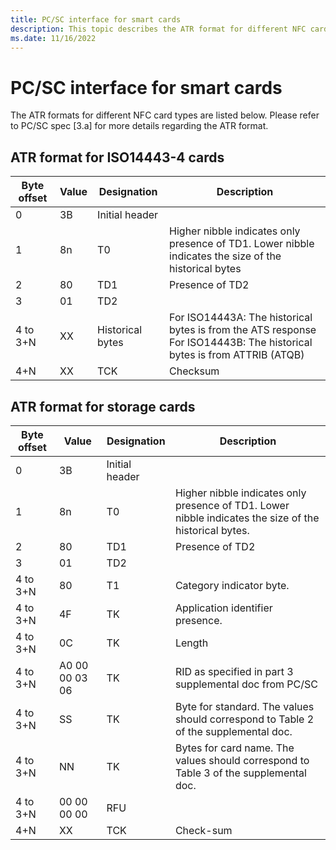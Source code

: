 ```yaml
---
title: PC/SC interface for smart cards
description: This topic describes the ATR format for different NFC card types. 
ms.date: 11/16/2022
---
```


# PC/SC interface for smart cards

The ATR formats for different NFC card types are listed below. Please refer to PC/SC spec \[3.a\] for more details regarding the ATR format.

## ATR format for ISO14443-4 cards

| Byte offset | Value | Designation | Description |
|---|---|---|---|
| 0 | 3B | Initial header |  |
| 1 | 8n | T0 | Higher nibble indicates only presence of TD1. Lower nibble indicates the size of the historical bytes |
| 2 | 80 | TD1 | Presence of TD2 |
| 3 | 01 | TD2 | &nbsp; |
| 4 to 3+N | XX | Historical bytes | For ISO14443A: The historical bytes is from the ATS response</br>For ISO14443B: The historical bytes is from ATTRIB (ATQB) |
| 4+N | XX | TCK | Checksum |

## ATR format for storage cards

| Byte offset | Value | Designation | Description |
|---|---|---|---|
| 0 | 3B | Initial header | &nbsp; |
| 1 | 8n | T0 | Higher nibble indicates only presence of TD1. Lower nibble indicates the size of the historical bytes. |
| 2 | 80 | TD1 | Presence of TD2 |
| 3 | 01 | TD2 | &nbsp; |
| 4 to 3+N | 80 | T1 | Category indicator byte. |
| 4 to 3+N | 4F | TK | Application identifier presence. |
| 4 to 3+N | 0C | TK | Length |
| 4 to 3+N | A0 00 00 03 06 | TK | RID as specified in part 3 supplemental doc from PC/SC |
| 4 to 3+N | SS | TK | Byte for standard. The values should correspond to Table 2 of the supplemental doc. |
| 4 to 3+N | NN | TK | Bytes for card name. The values should correspond to Table 3 of the supplemental doc. |
| 4 to 3+N | 00 00 00 00 | RFU | &nbsp; |
| 4+N | XX | TCK | Check-sum |
